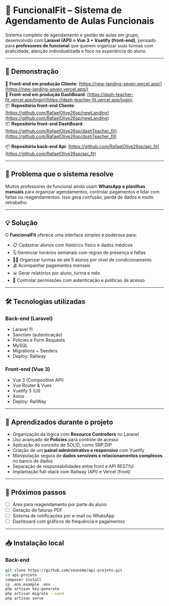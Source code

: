 # 📅 FuncionalFit – Sistema de Agendamento de Aulas Funcionais

Sistema completo de agendamento e gestão de aulas em grupo, desenvolvido com **Laravel (API)** e **Vue 3 + Vuetify (front-end)**, pensado para **professores de funcional** que querem organizar suas turmas com praticidade, atenção individualizada e foco na experiência do aluno.

---

## 🚀 Demonstração

🔗 **Front-end em produção Cliente**: [https://new-landing-seven.vercel.app/](https://new-landing-seven.vercel.app/)  
🔗 **Front-end em produção DashBoard**: [https://dash-teacher-fit.vercel.app/login](https://dash-teacher-fit.vercel.app/login)  
📦 **Repositório front-end Cliente**: [https://github.com/RafaelOlive26sp/newLanding](https://github.com/RafaelOlive26sp/newLanding)  
📦 **Repositório front-end DashBoard**: [https://github.com/RafaelOlive26sp/dashTeacher_fit](https://github.com/RafaelOlive26sp/dashTeacher_fit)

📦 **Repositório back-end Api**: [https://github.com/RafaelOlive26sp/api_fit](https://github.com/RafaelOlive26sp/api_fit)

---

## 🎯 Problema que o sistema resolve

Muitos professores de funcional ainda usam **WhatsApp e planilhas manuais** para organizar agendamentos, controlar pagamentos e lidar com faltas ou reagendamentos. Isso gera confusão, perda de dados e muito retrabalho.

---

## 💡 Solução

O **FuncionalFit** oferece uma interface simples e poderosa para:

- 📋 Cadastrar alunos com histórico físico e dados médicos
- 🗓️ Gerenciar horários semanais com regras de presença e faltas
- 👨‍🏫 Organizar turmas de até 5 alunos por nível de condicionamento
- 💰 Acompanhar pagamentos mensais
- 📊 Gerar relatórios por aluno, turma e mês
- 🔐 Controlar permissões com autenticação e políticas de acesso

---

## 🛠️ Tecnologias utilizadas

### Back-end (Laravel)
- Laravel 11
- Sanctum (autenticação)
- Policies e Form Requests
- MySQL
- Migrations + Seeders
- Deploy: Railway

### Front-end (Vue 3)
- Vue 3 (Composition API)
- Vue Router & Vuex
- Vuetify 3 (UI)
- Axios
- Deploy: RailWay

---

## 🧠 Aprendizados durante o projeto

- Organização da lógica com **Resource Controllers** no Laravel
- Uso avançado de **Policies** para controle de acesso
- Aplicação do conceito de SOLID, como SRP,DIP
- Criação de um **painel administrativo e responsivo** com Vuetify
- Manipulação segura de **dados sensíveis e relacionamentos complexos** no banco de dados
- Separação de responsabilidades entre front e API RESTful
- Implantação full-stack com Railway (API) e Vercel (front)

---

## 🧪 Próximos passos

- [ ] Área para reagendamento por parte do aluno
- [ ] Geração de faturas PDF
- [ ] Sistema de notificações por e-mail ou WhatsApp
- [ ] Dashboard com gráficos de frequência e pagamentos

---

## 📥 Instalação local

### Back-end
```bash
git clone https://github.com/seunome/api-projeto.git
cd api-projeto
composer install
cp .env.example .env
php artisan key:generate
php artisan migrate --seed
php artisan serve
